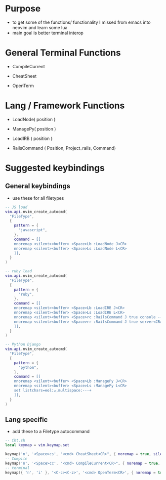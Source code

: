 # Purpose 

- to get some of the functions/ functionality I missed from emacs into neovim and learn some lua 
- main goal is better terminal interop

# General Terminal Functions 

- CompileCurrent 

- CheatSheet

- OpenTerm

# Lang / Framework Functions

- LoadNode( position )

- ManagePy( position )

- LoadIRB ( position )

- RailsCommand ( Position, Project_rails, Command)

# Suggested keybindings

## General keybindings
- use these for all filetypes 

```lua
-- JS load
vim.api.nvim_create_autocmd(
  "FileType",
  {
    pattern = {
      "javascript",
    },
    command = [[
    nnoremap <silent><buffer> <Space>Lb :LoadNode J<CR>
    nnoremap <silent><buffer> <Space>Ls :LoadNode L<CR>
    ]],
  }
)

-- ruby load
vim.api.nvim_create_autocmd(
  "FileType",
  {
    pattern = {
      "ruby",
    },
    command = [[
    nnoremap <silent><buffer> <Space>Lb :LoadIRB J<CR>
    nnoremap <silent><buffer> <Space>Ls :LoadIRB L<CR>
    nnoremap <silent><buffer> <Space>rc :RailsCommand J true console --sandbox<CR>
    nnoremap <silent><buffer> <Space>rr :RailsCommand J true server<CR>
    ]],
  }
)

-- Python Django
vim.api.nvim_create_autocmd(
  "FileType",
  {
    pattern = {
      "python",
    },
    command = [[
    nnoremap <silent><buffer> <Space>Lb :ManagePy J<CR>
    nnoremap <silent><buffer> <Space>Ls :ManagePy L<CR>
    set listchars=eol:↵,multispace:---+
    ]],
  }
)
```

## Lang specific
- add these to a Filetype autocommand

```lua
-- Cht.sh
local keymap = vim.keymap.set

keymap('n', '<Space>cs', "<cmd> CheatSheet<CR>", { noremap = true, silent = true })
-- Compile
keymap('n', '<Space>cc', "<cmd> CompileCurrent<CR>", { noremap = true, silent = true })
-- terminal
keymap({ 'n', 'i' }, '<C-c><C-z>', '<cmd> OpenTerm<CR>', { noremap = true, silent = true })
```
